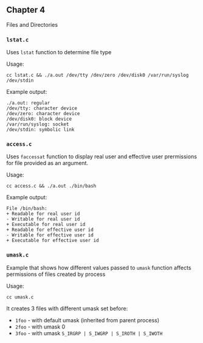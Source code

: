 ## Chapter 4

Files and Directories

### `lstat.c`

Uses `lstat` function to determine file type

Usage:

`cc lstat.c && ./a.out /dev/tty /dev/zero /dev/disk0 /var/run/syslog /dev/stdin`

Example output:
```
./a.out: regular
/dev/tty: character device
/dev/zero: character device
/dev/disk0: block device
/var/run/syslog: socket
/dev/stdin: symbolic link
```

### `access.c`

Uses `faccessat` function to display real user and effective user prermissions for file provided as an argument.

Usage:

`cc access.c && ./a.out ./bin/bash`

Example output:
```
File /bin/bash:
+ Readable for real user id
- Writable for real user id
+ Executable for real user id
+ Readable for effective user id
- Writable for effective user id
+ Executable for effective user id
```

### `umask.c`

Example that shows how different values passed to `umask` function affects permissions of files created by process

Usage:

`cc umask.c`

It creates 3 files with different umask set before:

* `1foo` - with default umask (inherited from parent process)
* `2foo` - with umask 0
* `3foo` - with umask `S_IRGRP | S_IWGRP | S_IROTH | S_IWOTH`
